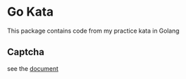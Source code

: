 # Go Kata

This package contains code from my practice kata in Golang

## Captcha

see the [document](https://godoc.org/github.com/tatoonz/kata/captcha)
